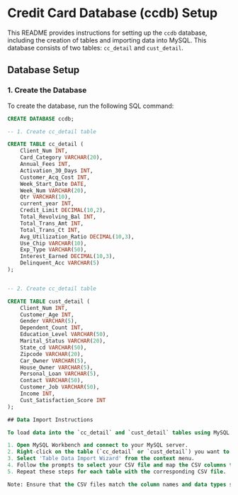 # Credit Card Database (ccdb) Setup

This README provides instructions for setting up the `ccdb` database, including the creation of tables and importing data into MySQL. This database consists of two tables: `cc_detail` and `cust_detail`.

## Database Setup

### 1. Create the Database

To create the database, run the following SQL command:

```sql
CREATE DATABASE ccdb;

-- 1. Create cc_detail table

CREATE TABLE cc_detail (
    Client_Num INT,
    Card_Category VARCHAR(20),
    Annual_Fees INT,
    Activation_30_Days INT,
    Customer_Acq_Cost INT,
    Week_Start_Date DATE,
    Week_Num VARCHAR(20),
    Qtr VARCHAR(10),
    current_year INT,
    Credit_Limit DECIMAL(10,2),
    Total_Revolving_Bal INT,
    Total_Trans_Amt INT,
    Total_Trans_Ct INT,
    Avg_Utilization_Ratio DECIMAL(10,3),
    Use_Chip VARCHAR(10),
    Exp_Type VARCHAR(50),
    Interest_Earned DECIMAL(10,3),
    Delinquent_Acc VARCHAR(5)
);


-- 2. Create cc_detail table

CREATE TABLE cust_detail (
    Client_Num INT,
    Customer_Age INT,
    Gender VARCHAR(5),
    Dependent_Count INT,
    Education_Level VARCHAR(50),
    Marital_Status VARCHAR(20),
    State_cd VARCHAR(50),
    Zipcode VARCHAR(20),
    Car_Owner VARCHAR(5),
    House_Owner VARCHAR(5),
    Personal_Loan VARCHAR(5),
    Contact VARCHAR(50),
    Customer_Job VARCHAR(50),
    Income INT,
    Cust_Satisfaction_Score INT
);

## Data Import Instructions

To load data into the `cc_detail` and `cust_detail` tables using MySQL Workbench, follow these steps:

1. Open MySQL Workbench and connect to your MySQL server.
2. Right-click on the table (`cc_detail` or `cust_detail`) you want to load data into.
3. Select 'Table Data Import Wizard' from the context menu.
4. Follow the prompts to select your CSV file and map the CSV columns to the table columns.
5. Repeat these steps for each table with the corresponding CSV file.

Note: Ensure that the CSV files match the column names and data types specified in the table schemas to avoid import errors.

